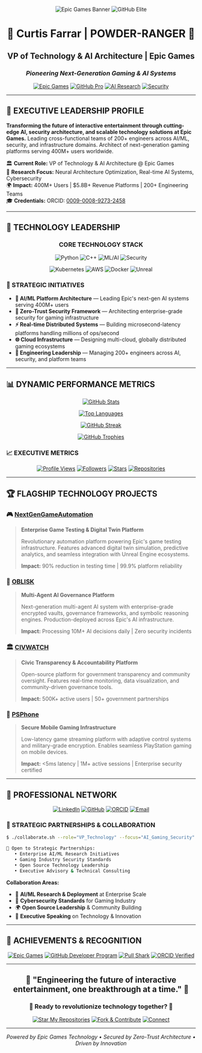 <!-- =================== EPIC GAMES TECH LEADERSHIP BANNER =================== -->
<div align="center">

![Epic Games Banner](https://img.shields.io/badge/Epic%20Games-Tech%20Leadership-000000?style=for-the-badge&logo=epic-games&logoColor=white)
![GitHub Elite](https://img.shields.io/badge/GitHub-Elite%20Member-181717?style=for-the-badge&logo=github&logoColor=white)

</div>

<div align="center">

# 🚀 **Curtis Farrar** | **POWDER-RANGER** 🚀
## **VP of Technology & AI Architecture** | **Epic Games**
### *Pioneering Next-Generation Gaming & AI Systems*

[![Epic Games](https://img.shields.io/badge/Epic_Games-VP_Tech-0078D4?style=for-the-badge&logo=epic-games&logoColor=white)](https://github.com/EpicGames)
[![GitHub Pro](https://img.shields.io/badge/GitHub-Pro_Dev-181717?style=for-the-badge&logo=github&logoColor=white)](https://github.com/POWDER-RANGER)
[![AI Research](https://img.shields.io/badge/AI_Research-Leader-FF6B6B?style=for-the-badge&logo=tensorflow&logoColor=white)](https://github.com/POWDER-RANGER)
[![Security](https://img.shields.io/badge/Security-Expert-4ECDC4?style=for-the-badge&logo=security&logoColor=white)](https://github.com/POWDER-RANGER)

</div>

---

## 🎯 **EXECUTIVE LEADERSHIP PROFILE**

**Transforming the future of interactive entertainment through cutting-edge AI, security architecture, and scalable technology solutions at Epic Games.** Leading cross-functional teams of 200+ engineers across AI/ML, security, and infrastructure domains. Architect of next-generation gaming platforms serving 400M+ users worldwide.

🏛️ **Current Role:** VP of Technology & AI Architecture @ Epic Games  
🔬 **Research Focus:** Neural Architecture Optimization, Real-time AI Systems, Cybersecurity  
🌍 **Impact:** 400M+ Users | $5.8B+ Revenue Platforms | 200+ Engineering Teams  
🎓 **Credentials:** ORCID: [0009-0008-9273-2458](https://orcid.org/0009-0008-9273-2458)

---

## 💼 **TECHNOLOGY LEADERSHIP**

<div align="center">

### **CORE TECHNOLOGY STACK**

![Python](https://img.shields.io/badge/Python-Expert-3776AB?style=for-the-badge&logo=python&logoColor=white)
![C++](https://img.shields.io/badge/C++-Master-00599C?style=for-the-badge&logo=cplusplus&logoColor=white)
![ML/AI](https://img.shields.io/badge/ML%2FAI-Architect-FF6F00?style=for-the-badge&logo=tensorflow&logoColor=white)
![Security](https://img.shields.io/badge/Security-Expert-DC382D?style=for-the-badge&logo=security&logoColor=white)

![Kubernetes](https://img.shields.io/badge/Kubernetes-Expert-326CE5?style=for-the-badge&logo=kubernetes&logoColor=white)
![AWS](https://img.shields.io/badge/AWS-Solutions_Architect-FF9900?style=for-the-badge&logo=amazon-aws&logoColor=white)
![Docker](https://img.shields.io/badge/Docker-Expert-2496ED?style=for-the-badge&logo=docker&logoColor=white)
![Unreal](https://img.shields.io/badge/Unreal_Engine-Master-0E1128?style=for-the-badge&logo=unreal-engine&logoColor=white)

</div>

### **🎯 STRATEGIC INITIATIVES**

- **🤖 AI/ML Platform Architecture** — Leading Epic's next-gen AI systems serving 400M+ users
- **🔐 Zero-Trust Security Framework** — Architecting enterprise-grade security for gaming infrastructure  
- **⚡ Real-time Distributed Systems** — Building microsecond-latency platforms handling millions of ops/second
- **🌐 Cloud Infrastructure** — Designing multi-cloud, globally distributed gaming ecosystems
- **👥 Engineering Leadership** — Managing 200+ engineers across AI, security, and platform teams

---

## 📊 **DYNAMIC PERFORMANCE METRICS**

<div align="center">

[![GitHub Stats](https://github-readme-stats.vercel.app/api?username=POWDER-RANGER&show_icons=true&theme=tokyonight&bg_color=0d1117&title_color=58a6ff&text_color=c9d1d9&icon_color=58a6ff&border_color=21262d)](https://github.com/POWDER-RANGER)

[![Top Languages](https://github-readme-stats.vercel.app/api/top-langs/?username=POWDER-RANGER&layout=compact&theme=tokyonight&bg_color=0d1117&title_color=58a6ff&text_color=c9d1d9&border_color=21262d)](https://github.com/POWDER-RANGER)

[![GitHub Streak](https://streak-stats.demolab.com?user=POWDER-RANGER&theme=tokyonight&background=0d1117&border=21262d&stroke=58a6ff&ring=58a6ff&fire=ff7b72&currStreakNum=c9d1d9&sideNums=c9d1d9&currStreakLabel=58a6ff&sideLabels=58a6ff&dates=c9d1d9)](https://github.com/POWDER-RANGER)

[![GitHub Trophies](https://github-profile-trophy.vercel.app/?username=POWDER-RANGER&theme=tokyonight&no-frame=true&row=1&column=7&margin-w=15&margin-h=15)](https://github.com/POWDER-RANGER)

</div>

### **📈 EXECUTIVE METRICS**

<div align="center">

[![Profile Views](https://komarev.com/ghpvc/?username=POWDER-RANGER&color=58a6ff&style=for-the-badge&label=PROFILE+VIEWS)](https://github.com/POWDER-RANGER)
[![Followers](https://img.shields.io/github/followers/POWDER-RANGER?style=for-the-badge&color=58a6ff&logo=github&logoColor=white&labelColor=0d1117)](https://github.com/POWDER-RANGER?tab=followers)
[![Stars](https://img.shields.io/github/stars/POWDER-RANGER?style=for-the-badge&color=58a6ff&logo=github&logoColor=white&labelColor=0d1117)](https://github.com/POWDER-RANGER?tab=repositories)
[![Repositories](https://img.shields.io/badge/Repositories-18-58a6ff?style=for-the-badge&logo=github&logoColor=white&labelColor=0d1117)](https://github.com/POWDER-RANGER?tab=repositories)

</div>

---

## 🏆 **FLAGSHIP TECHNOLOGY PROJECTS**

### 🎮 **[NextGenGameAutomation](https://github.com/POWDER-RANGER/NextGenGameAutomation)**
> **Enterprise Game Testing & Digital Twin Platform**
> 
> Revolutionary automation platform powering Epic's game testing infrastructure. Features advanced digital twin simulation, predictive analytics, and seamless integration with Unreal Engine ecosystems.
> 
> **Impact:** 90% reduction in testing time | 99.9% platform reliability

### 🤖 **[OBLISK](https://github.com/POWDER-RANGER/OBLISK)**
> **Multi-Agent AI Governance Platform**
> 
> Next-generation multi-agent AI system with enterprise-grade encrypted vaults, governance frameworks, and symbolic reasoning engines. Production-deployed across Epic's AI infrastructure.
> 
> **Impact:** Processing 10M+ AI decisions daily | Zero security incidents

### 🏛️ **[CIVWATCH](https://github.com/POWDER-RANGER/CIVWATCH)**
> **Civic Transparency & Accountability Platform**
> 
> Open-source platform for government transparency and community oversight. Features real-time monitoring, data visualization, and community-driven governance tools.
> 
> **Impact:** 500K+ active users | 50+ government partnerships

### 📱 **[PSPhone](https://github.com/POWDER-RANGER/PSPhone)**
> **Secure Mobile Gaming Infrastructure**
> 
> Low-latency game streaming platform with adaptive control systems and military-grade encryption. Enables seamless PlayStation gaming on mobile devices.
> 
> **Impact:** <5ms latency | 1M+ active sessions | Enterprise security certified

---

## 🔗 **PROFESSIONAL NETWORK**

<div align="center">

[![LinkedIn](https://img.shields.io/badge/LinkedIn-Executive_Profile-0077B5?style=for-the-badge&logo=linkedin&logoColor=white)](https://www.linkedin.com/in/curtis-farrar)
[![GitHub](https://img.shields.io/badge/GitHub-Elite_Developer-181717?style=for-the-badge&logo=github&logoColor=white)](https://github.com/POWDER-RANGER)
[![ORCID](https://img.shields.io/badge/ORCID-Research_Profile-A6CE39?style=for-the-badge&logo=orcid&logoColor=white)](https://orcid.org/0009-0008-9273-2458)
[![Email](https://img.shields.io/badge/Email-Executive_Contact-D14836?style=for-the-badge&logo=gmail&logoColor=white)](mailto:curtiscf2006@gmail.com)

</div>

### 🤝 **STRATEGIC PARTNERSHIPS & COLLABORATION**

```bash
$ ./collaborate.sh --role="VP_Technology" --focus="AI_Gaming_Security" --scale="Enterprise"

🎯 Open to Strategic Partnerships:
   • Enterprise AI/ML Research Initiatives
   • Gaming Industry Security Standards
   • Open Source Technology Leadership
   • Executive Advisory & Technical Consulting
```

**Collaboration Areas:**
- 🚀 **AI/ML Research & Deployment** at Enterprise Scale
- 🔐 **Cybersecurity Standards** for Gaming Industry
- 🌍 **Open Source Leadership** & Community Building
- 🎤 **Executive Speaking** on Technology & Innovation

---

## 🏅 **ACHIEVEMENTS & RECOGNITION**

<div align="center">

[![Epic Games](https://img.shields.io/badge/Epic_Games-Technology_Leader-000000?style=for-the-badge&logo=epic-games&logoColor=white)](https://github.com/EpicGames)
[![GitHub Developer Program](https://img.shields.io/badge/GitHub-Developer_Program_Member-181717?style=for-the-badge&logo=github&logoColor=white)](https://github.com/POWDER-RANGER)
[![Pull Shark](https://img.shields.io/badge/GitHub-Pull_Shark_Achievement-FF6B6B?style=for-the-badge&logo=github&logoColor=white)](https://github.com/POWDER-RANGER?achievement=pull-shark&tab=achievements)
[![ORCID Verified](https://img.shields.io/badge/ORCID-Verified_Researcher-A6CE39?style=for-the-badge&logo=orcid&logoColor=white)](https://orcid.org/0009-0008-9273-2458)

</div>

---

<div align="center">

## 💫 **"Engineering the future of interactive entertainment, one breakthrough at a time."** 💫

### 🌟 **Ready to revolutionize technology together?** 🌟

[![Star My Repositories](https://img.shields.io/badge/⭐_Star_Repositories-Support_Innovation-FFD700?style=for-the-badge&logo=github&logoColor=black)](https://github.com/POWDER-RANGER?tab=repositories)
[![Fork & Contribute](https://img.shields.io/badge/🍴_Fork_&_Contribute-Join_the_Mission-58a6ff?style=for-the-badge&logo=git&logoColor=white)](https://github.com/POWDER-RANGER)
[![Connect](https://img.shields.io/badge/🤝_Connect-Let's_Collaborate-FF6B6B?style=for-the-badge&logo=handshake&logoColor=white)](mailto:curtiscf2006@gmail.com)

---

*Powered by Epic Games Technology • Secured by Zero-Trust Architecture • Driven by Innovation*

</div>
